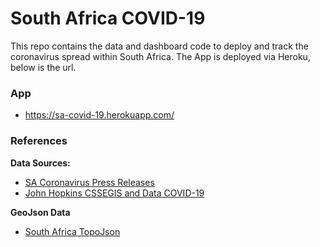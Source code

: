 # South Africa COVID-19
This repo contains the data and dashboard code to deploy and track the coronavirus spread within South Africa.
The App is deployed via Heroku, below is the url.

### App 

* https://sa-covid-19.herokuapp.com/

### References

**Data Sources:**

* [SA Coronavirus Press Releases](https://sacoronavirus.co.za/category/press-releases-and-notices/)
* [John Hopkins CSSEGIS and Data COVID-19](https://github.com/CSSEGISandData/COVID-19/blob/master/csse_covid_19_data/csse_covid_19_time_series/time_series_19-covid-Confirmed.csv)

**GeoJson Data**

* [South Africa TopoJson](https://github.com/deldersveld/topojson/blob/master/countries/south-africa/south-africa-provinces.json)
